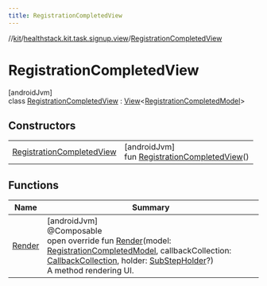 ```yaml
---
title: RegistrationCompletedView
---
```

//[kit](../../../index.html)/[healthstack.kit.task.signup.view](../index.html)/[RegistrationCompletedView](index.html)



# RegistrationCompletedView



[androidJvm]\
class [RegistrationCompletedView](index.html) : [View](../../healthstack.kit.task.base/-view/index.html)&lt;[RegistrationCompletedModel](../../healthstack.kit.task.signup.model/-registration-completed-model/index.html)&gt;



## Constructors


| | |
|---|---|
| [RegistrationCompletedView](-registration-completed-view.html) | [androidJvm]<br>fun [RegistrationCompletedView](-registration-completed-view.html)() |


## Functions


| Name | Summary |
|---|---|
| [Render](-render.html) | [androidJvm]<br>@Composable<br>open override fun [Render](-render.html)(model: [RegistrationCompletedModel](../../healthstack.kit.task.signup.model/-registration-completed-model/index.html), callbackCollection: [CallbackCollection](../../healthstack.kit.task.base/-callback-collection/index.html), holder: [SubStepHolder](../../healthstack.kit.task.survey.question/-sub-step-holder/index.html)?)<br>A method rendering UI. |


